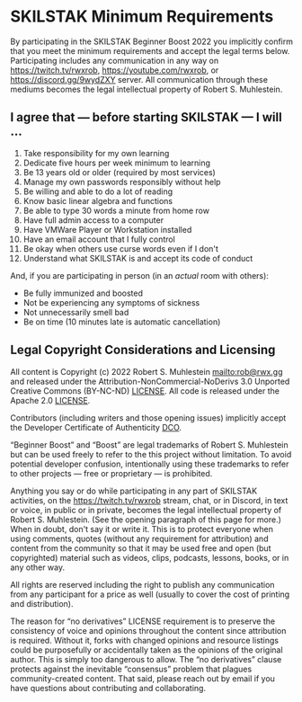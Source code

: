# SKILSTAK Minimum Requirements

By participating in the SKILSTAK Beginner Boost 2022 you implicitly
confirm that you meet the minimum requirements and accept the legal
terms below. Participating includes any communication in any way on
<https://twitch.tv/rwxrob>, <https://youtube.com/rwxrob>, or
<https://discord.gg/9wydZXY> server. All communication through these
mediums becomes the legal intellectual property of Robert S. Muhlestein.

## I agree that — before starting SKILSTAK — I will …

1.  Take responsibility for my own learning
2.  Dedicate five hours per week minimum to learning
3.  Be 13 years old or older (required by most services)
4.  Manage my own passwords responsibly without help
5.  Be willing and able to do a lot of reading
6.  Know basic linear algebra and functions
7.  Be able to type 30 words a minute from home row
8.  Have full admin access to a computer
9.  Have VMWare Player or Workstation installed
10. Have an email account that I fully control
11. Be okay when others use curse words even if I don't
12. Understand what SKILSTAK is and accept its code of conduct

And, if you are participating in person (in an *actual* room with
others):

* Be fully immunized and boosted
* Not be experiencing any symptoms of sickness
* Not unnecessarily smell bad
* Be on time (10 minutes late is automatic cancellation)

## Legal Copyright Considerations and Licensing

All content is Copyright (c) 2022 Robert S. Muhlestein
<mailto:rob@rwx.gg> and released under the
Attribution-NonCommercial-NoDerivs 3.0 Unported Creative Commons
(BY-NC-ND) [LICENSE](LICENSE). All code is released under the Apache
2.0 [LICENSE](LICENSE2).

Contributors (including writers and those opening issues) implicitly
accept the Developer Certificate of Authenticity [DCO](DCO).

“Beginner Boost” and “Boost” are legal trademarks of Robert S.
Muhlestein but can be used freely to refer to the this project without
limitation. To avoid potential developer confusion, intentionally using
these trademarks to refer to other projects — free or proprietary — is
prohibited.

Anything you say or do while participating in any part of SKILSTAK
activities, on the <https://twitch.tv/rwxrob> stream, chat, or in
Discord, in text or voice, in public or in private, becomes the legal
intellectual property of Robert S. Muhlestein. (See the opening
paragraph of this page for more.) When in doubt, don't say it or write
it. This is to protect everyone when using comments, quotes (without any
requirement for attribution) and content from the community so that it
may be used free and open (but copyrighted) material such as videos,
clips, podcasts, lessons, books, or in any other way. 

All rights are reserved including the right to publish any communication
from any participant for a price as well (usually to cover the cost of
printing and distribution).

The reason for “no derivatives” LICENSE requirement is to preserve the
consistency of voice and opinions throughout the content since
attribution is required. Without it, forks with changed opinions and
resource listings could be purposefully or accidentally taken as the
opinions of the original author. This is simply too dangerous to allow.
The “no derivatives” clause protects against the inevitable “consensus”
problem that plagues community-created content. That said, please reach
out by email if you have questions about contributing and collaborating.
